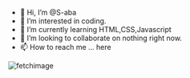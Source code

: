 - 👋 Hi, I’m @S-aba
- 👀 I’m interested in coding.
- 🌱 I’m currently learning HTML,CSS,Javascript
- 💞️ I’m looking to collaborate on nothing right now.
- 📫 How to reach me ... here

<!---
S-aba/S-aba is a ✨ special ✨ repository because its `README.md` (this file) appears on your GitHub profile.
You can click the Preview link to take a look at your changes.
--->

![fetchimage](https://user-images.githubusercontent.com/109871306/180618228-c8a87c7d-48fc-49cb-923d-db18065e2084.png)
